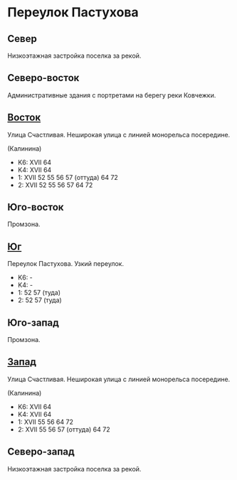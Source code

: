# Переулок Пастухова

## Север

Низкоэтажная застройка поселка за рекой.

## Северо-восток

Административные здания с портретами на берегу реки Ковчежки.

## [Восток](./10430080.md)

Улица Счастливая.
Неширокая улица с линией монорельса посередине.

(Калинина)

* K6:   XVII
        64
* K4:   XVII
        64
* 1:    XVII
        52  55  56  57 (оттуда) 64  72
* 2:    XVII
        52  55  56  57  64  72

## Юго-восток

Промзона.

## [Юг](./10420085.md)

Переулок Пастухова.
Узкий переулок.

* K6:   -
* K4:   -
* 1:    52  57 (туда)
* 2:    52  57 (туда)

## Юго-запад

Промзона.

## [Запад](./10410080.md)

Улица Счастливая.
Неширокая улица с линией монорельса посередине.

(Калинина)

* K6:   XVII
        64
* K4:   XVII
        64
* 1:    XVII
        55  56  64  72
* 2:    XVII
        55  56  57 (оттуда) 64  72

## Северо-запад

Низкоэтажная застройка поселка за рекой.
